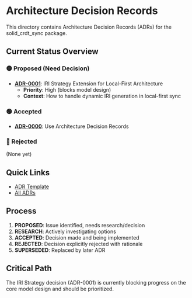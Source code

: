 # Architecture Decision Records

This directory contains Architecture Decision Records (ADRs) for the solid_crdt_sync package.

## Current Status Overview

### 🟡 Proposed (Need Decision)
- **[ADR-0001](adrs/0001-iri-strategy-extension.md)**: IRI Strategy Extension for Local-First Architecture
  - **Priority**: High (blocks model design)
  - **Context**: How to handle dynamic IRI generation in local-first sync

### 🟢 Accepted
- **[ADR-0000](adrs/0000-use-architecture-decision-records.md)**: Use Architecture Decision Records

### 🔴 Rejected
(None yet)

## Quick Links
- [ADR Template](adrs/template.md)
- [All ADRs](adrs/)

## Process
1. **PROPOSED**: Issue identified, needs research/decision
2. **RESEARCH**: Actively investigating options
3. **ACCEPTED**: Decision made and being implemented
4. **REJECTED**: Decision explicitly rejected with rationale
5. **SUPERSEDED**: Replaced by later ADR

## Critical Path
The IRI Strategy decision (ADR-0001) is currently blocking progress on the core model design and should be prioritized.
